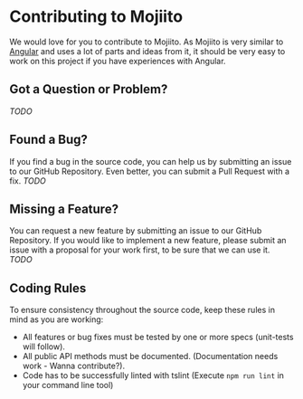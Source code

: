 # Contributing to Mojiito

We would love for you to contribute to Mojiito. As Mojiito is very similar to [Angular](https://github.com/angular/angular) and uses a lot of parts and ideas from it, it should be very easy to work on this project if you have experiences with Angular.

## Got a Question or Problem?
*TODO*

## Found a Bug?
If you find a bug in the source code, you can help us by submitting an issue to our GitHub Repository. Even better, you can submit a Pull Request with a fix.
*TODO*

## Missing a Feature?
You can request a new feature by submitting an issue to our GitHub Repository. If you would like to implement a new feature, please submit an issue with a proposal for your work first, to be sure that we can use it. 
*TODO*

## Coding Rules
To ensure consistency throughout the source code, keep these rules in mind as you are working:

- All features or bug fixes must be tested by one or more specs (unit-tests will follow).
- All public API methods must be documented. (Documentation needs work - Wanna contribute?).
- Code has to be successfully linted with tslint (Execute `npm run lint` in your command line tool)
